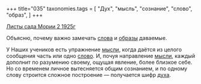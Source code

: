 +++
title="035"
taxonomies.tags = [
 "Дух",
 "мысль",
 "сознание",
 "слово",
 "образ",
]
+++

[Листы сада Мории 2 1925г](/agni/1925)

Объясню, почему важно замечать [слова](/tags/[слово](/tags/слово)) и [образы](/tags/образ) даваемые.   

У Наших учеников есть упражнение [мысли](/tags/мысль), когда даётся из целого сообщения часть или одно [слово](/tags/слово). И, почуя направление [мысли](/tags/мысль), каждый дополнит по разумению своему, ощущая явление, более близкое себе. Но со временем личное вытесняется общим сознанием, и по одному слову строится сложное построение — получается шифр [духа](/tags/Дух).   

